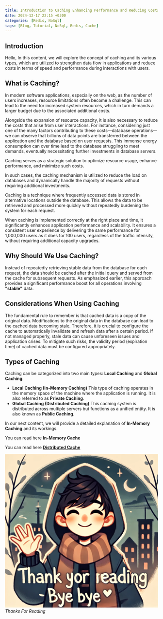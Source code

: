 ```yaml
---
title: Introduction to Caching Enhancing Performance and Reducing Costs
date: 2024-12-17 22:15 +0300
categories: [Redis, NoSql]
tags: [Blog, Tutorial, NoSql, Redis, Cache]
---
```


## Introduction
Hello,
In this content, we will explore the concept of caching and its various types, which are utilized to strengthen data flow in applications and reduce costs in terms of speed and performance during interactions with users.


## What is Caching?
In modern software applications, especially on the web, as the number of users increases, resource limitations often become a challenge. This can lead to the need for increased system resources, which in turn demands a larger budget due to the associated additional costs.

Alongside the expansion of resource capacity, it is also necessary to reduce the costs that arise from user interactions. For instance, considering just one of the many factors contributing to these costs—database operations—we can observe that billions of data points are transferred between the application and the database based on user requests. This immense energy consumption can over time lead to the database struggling to meet demands, eventually necessitating further investments in database servers.

Caching serves as a strategic solution to optimize resource usage, enhance performance, and minimize such costs.

In such cases, the caching mechanism is utilized to reduce the load on databases and dynamically handle the majority of requests without requiring additional investments.

Caching is a technique where frequently accessed data is stored in alternative locations outside the database. This allows the data to be retrieved and processed more quickly without repeatedly burdening the system for each request.

When caching is implemented correctly at the right place and time, it significantly enhances application performance and scalability. It ensures a consistent user experience by delivering the same performance for 1,000,000 users as it does for 100 users, regardless of the traffic intensity, without requiring additional capacity upgrades.

## Why Should We Use Caching?
Instead of repeatedly retrieving stable data from the database for each request, the data should be cached after the initial query and served from the cache for subsequent requests. As emphasized earlier, this approach provides a significant performance boost for all operations involving **"stable"** data.

## Considerations When Using Caching
The fundamental rule to remember is that cached data is a copy of the original data. Modifications to the original data in the database can lead to the cached data becoming stale. Therefore, it is crucial to configure the cache to automatically invalidate and refresh data after a certain period. If not managed properly, stale data can cause unforeseen issues and application crises. To mitigate such risks, the validity period (expiration time) of cached data must be configured appropriately.

## Types of Caching
Caching can be categorized into two main types: **Local Caching** and **Global Caching**.
* **Local Caching (In-Memory Caching)**
This type of caching operates in the memory space of the machine where the application is running. It is also referred to as **Private Caching**.
* **Global Caching (Distributed Caching)**
This caching system is distributed across multiple servers but functions as a unified entity. It is also known as **Public Caching**.

In our next content, we will provide a detailed explanation of **In-Memory Caching** and its workings.

You can read here **[In-Memory Cache](https://alparslanakbas.github.io/posts/what-is-in-memory-cache/)**


You can read here **[Distributed Cache](https://alparslanakbas.github.io/posts/what-is-distributed-cache/)**


![Desktop View](/assets/img/posts/thanks-for-reading.webp)
_Thanks For Reading_

